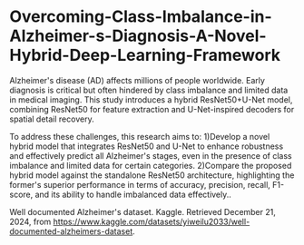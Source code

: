 # Overcoming-Class-Imbalance-in-Alzheimer-s-Diagnosis-A-Novel-Hybrid-Deep-Learning-Framework
Alzheimer's disease (AD) affects millions of people worldwide. Early diagnosis is critical but often hindered by class imbalance and limited data in medical imaging. This study introduces a hybrid ResNet50+U-Net model, combining ResNet50 for feature extraction and U-Net-inspired decoders for spatial detail recovery.

To address these challenges, this research aims to:
1)Develop a novel hybrid model that integrates
ResNet50 and U-Net to enhance robustness and
effectively predict all Alzheimer's stages, even
in the presence of class imbalance and limited
data for certain categories. 2)Compare the proposed hybrid model against the
standalone ResNet50 architecture, highlighting
the former's superior performance in terms of
accuracy, precision, recall, F1-score, and its
ability to handle imbalanced data effectively..

Well documented Alzheimer's dataset. Kaggle. Retrieved December 21, 2024, from https://www.kaggle.com/datasets/yiweilu2033/well-documented-alzheimers-dataset.

